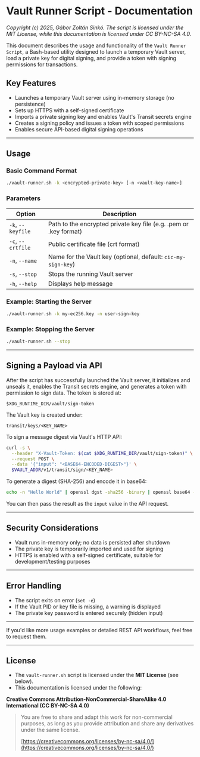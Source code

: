 # Vault Runner Script - Documentation

*Copyright (c) 2025, Gábor Zoltán Sinkó. The script is licensed under the MIT License, while this documentation is licensed under CC BY-NC-SA 4.0.*

This document describes the usage and functionality of the `Vault Runner Script`, a Bash-based utility designed to launch a temporary Vault server, load a private key for digital signing, and provide a token with signing permissions for transactions.

## Key Features

* Launches a temporary Vault server using in-memory storage (no persistence)
* Sets up HTTPS with a self-signed certificate
* Imports a private signing key and enables Vault's Transit secrets engine
* Creates a signing policy and issues a token with scoped permissions
* Enables secure API-based digital signing operations

---

## Usage

### Basic Command Format

```bash
./vault-runner.sh -k <encrypted-private-key> [-n <vault-key-name>]
```

### Parameters

| Option             | Description                                                       |
|--------------------|-------------------------------------------------------------------|
| `-k`, `--keyfile`  | Path to the encrypted private key file (e.g. .pem or .key format) |
| `-c`, `--crtfile`  | Public certificate file (crt format)                              |
| `-n`, `--name`     | Name for the Vault key (optional, default: `cic-my-sign-key`)     |
| `-s`, `--stop`     | Stops the running Vault server                                    |
| `-h`, `--help`     | Displays help message                                             |

### Example: Starting the Server

```bash
./vault-runner.sh -k my-ec256.key -n user-sign-key
```

### Example: Stopping the Server

```bash
./vault-runner.sh --stop
```

---

## Signing a Payload via API

After the script has successfully launched the Vault server, it initializes and unseals it, enables the Transit secrets engine, and generates a token with permission to sign data. The token is stored at:

```
$XDG_RUNTIME_DIR/vault/sign-token
```

The Vault key is created under:

```
transit/keys/<KEY_NAME>
```

To sign a message digest via Vault's HTTP API:

```bash
curl -s \
  --header "X-Vault-Token: $(cat $XDG_RUNTIME_DIR/vault/sign-token)" \
  --request POST \
  --data '{"input": "<BASE64-ENCODED-DIGEST>"}' \
  $VAULT_ADDR/v1/transit/sign/<KEY_NAME>
```

To generate a digest (SHA-256) and encode it in base64:

```bash
echo -n "Hello World" | openssl dgst -sha256 -binary | openssl base64 -A
```

You can then pass the result as the `input` value in the API request.

---

## Security Considerations

* Vault runs in-memory only; no data is persisted after shutdown
* The private key is temporarily imported and used for signing
* HTTPS is enabled with a self-signed certificate, suitable for development/testing purposes

---

## Error Handling

* The script exits on error (`set -e`)
* If the Vault PID or key file is missing, a warning is displayed
* The private key password is entered securely (hidden input)

---

If you'd like more usage examples or detailed REST API workflows, feel free to request them.

---

## License

* The `vault-runner.sh` script is licensed under the **MIT License** (see below).
* This documentation is licensed under the following:

**Creative Commons Attribution-NonCommercial-ShareAlike 4.0 International (CC BY-NC-SA 4.0)**

> You are free to share and adapt this work for non-commercial purposes, as long as you provide attribution and share any derivatives under the same license.
>
> [https://creativecommons.org/licenses/by-nc-sa/4.0/](https://creativecommons.org/licenses/by-nc-sa/4.0/)
